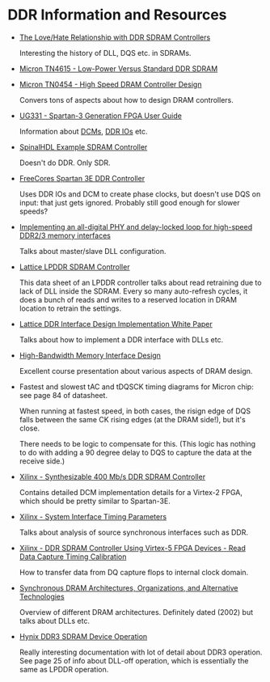 # DDR Information and Resources

* [The Love/Hate Relationship with DDR SDRAM Controllers](https://www.design-reuse.com/articles/13805/the-love-hate-relationship-with-ddr-sdram-controllers.html)

    Interesting the history of DLL, DQS etc. in SDRAMs.

* [Micron TN4615 - Low-Power Versus Standard DDR SDRAM](https://www.micron.com/~/media/documents/products/technical-note/dram/tn4615.pdf)

* [Micron TN0454 - High Speed DRAM Controller Design](https://www.micron.com/~/media/documents/products/technical-note/dram-modules/tn0454.pdf)

    Convers tons of aspects about how to design DRAM controllers.

* [UG331 - Spartan-3 Generation FPGA User Guide](https://www.xilinx.com/support/documentation/user_guides/ug331.pdf)

    Information about [DCMs](https://www.xilinx.com/support/documentation/user_guides/ug331.pdf#page=65&zoom=100,0,194), 
    [DDR IOs](https://www.xilinx.com/support/documentation/user_guides/ug331.pdf#page=328&zoom=100,0,408) etc.

* [SpinalHDL Example SDRAM Controller](https://github.com/SpinalHDL/SpinalHDL/tree/master/lib/src/main/scala/spinal/lib/memory/sdram)

    Doesn't do DDR. Only SDR.

* [FreeCores Spartan 3E DDR Controller](https://github.com/freecores/sdram_controller)

    Uses DDR IOs and DCM to create phase clocks, but doesn't use DQS on input: that just gets ignored. Probably still good enough for slower speeds?

* [Implementing an all-digital PHY and delay-locked loop for high-speed DDR2/3 memory interfaces](https://www.edn.com/design/integrated-circuit-design/4312975/Implementing-an-all-digital-PHY-and-delay-locked-loop-for-high-speed-DDR2-3-memory-interfaces)

    Talks about master/slave DLL configuration.

* [Lattice LPDDR SDRAM Controller](https://www.latticesemi.com/en/Products/DesignSoftwareAndIP/IntellectualProperty/IPCore/IPCores01/LPDDRSDRAMController)

    This data sheet of an LPDDR controller talks about read retraining due to lack of DLL inside the SDRAM. Every so many auto-refresh cycles, it does
    a bunch of reads and writes to a reserved location in DRAM location to retrain the settings.

* [Lattice DDR Interface Design Implementation White Paper](http://www.latticesemi.com/dynamic/view_document.cfm?document_id=9187)

    Talks about how to implement a DDR interface with DLLs etc.

* [High-Bandwidth Memory Interface Design](https://courses.soe.ucsc.edu/courses/ee222/Winter13/01/attachments/18097)

    Excellent course presentation about various aspects of DRAM design.

* Fastest and slowest tAC and tDQSCK timing diagrams for Micron chip: see page 84 of datasheet.

    When running at fastest speed, in both cases, the risign edge of DQS falls between the same CK rising edges (at the DRAM side!), but it's close.

    There needs to be logic to compensate for this. (This logic has nothing to do with adding a 90 degree delay to DQS to capture the data at the
    receive side.)

* [Xilinx - Synthesizable 400 Mb/s DDR SDRAM Controller](https://www.cs.york.ac.uk/rts/docs/Xilinx-datasource-2003-q1/appnotes/xapp253.pdf#page=9)

    Contains detailed DCM implementation details for a Virtex-2 FPGA, which should be pretty similar to Spartan-3E.

* [Xilinx - System Interface Timing Parameters](https://www.xilinx.com/support/documentation/application_notes/xapp259.pdf#page=12)

    Talks about analysis of source synchronous interfaces such as DDR.

* [Xilinx - DDR SDRAM Controller Using Virtex-5 FPGA Devices - Read Data Capture Timing Calibration](https://www.xilinx.com/support/documentation/application_notes/xapp851.pdf#page=9)

    How to transfer data from DQ capture flops to internal clock domain.

* [Synchronous DRAM Architectures, Organizations, and Alternative Technologies](https://eng.umd.edu/~blj/CS-590.26/references/DRAM-Systems.pdf)

    Overview of different DRAM architectures. Definitely dated (2002) but talks about DLLs etc.

* [Hynix DDR3 SDRAM Device Operation](https://www.skhynix.com/product/filedata/fileDownload.do?seq=2385)

    Really interesting documentation with lot of detail about DDR3 operation. See page 25 of info about DLL-off operation, which is essentially the same as
    LPDDR operation.

